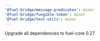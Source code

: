 ```yaml
---
'@fuel-bridge/message-predicates': minor
'@fuel-bridge/fungible-token': minor
'@fuel-bridge/test-utils': minor
---
```


Upgrade all dependencies to fuel-core 0.27
